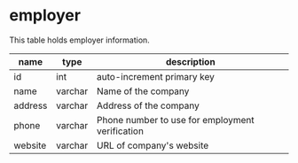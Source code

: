 # employer

This table holds employer information.

| name    | type    | description                                     |
|---------|---------|-------------------------------------------------|
| id      | int     | auto-increment primary key                      |
| name    | varchar | Name of the company                             |
| address | varchar | Address of the company                          |
| phone   | varchar | Phone number to use for employment verification |
| website | varchar | URL of company's website                        |

